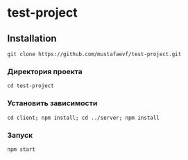 # test-project
## Installation
```
git clone https://github.com/mustafaevf/test-project.git
```
### Директория проекта 
```
cd test-project
```
### Установить зависимости
```
cd client; npm install; cd ../server; npm install   
```
### Запуск
```
npm start
```